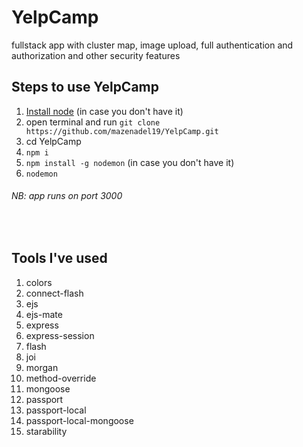 # YelpCamp

fullstack app with cluster map, image upload, full authentication and authorization and other security features

## Steps to use YelpCamp

1. [Install node](https://nodejs.org/en/) (in case you don't have it)
2. open terminal and run `git clone https://github.com/mazenadel19/YelpCamp.git`
3. cd YelpCamp
4. `npm i`
5. `npm install -g nodemon` (in case you don't have it)
6. `nodemon`

###### NB: app runs on port 3000

<br/>

## Tools I've used

1.  colors
2.  connect-flash
3.  ejs
4.  ejs-mate
5.  express
6.  express-session
7.  flash
8.  joi
9.  morgan
10. method-override
11. mongoose
12. passport
13. passport-local
14. passport-local-mongoose
15. starability
